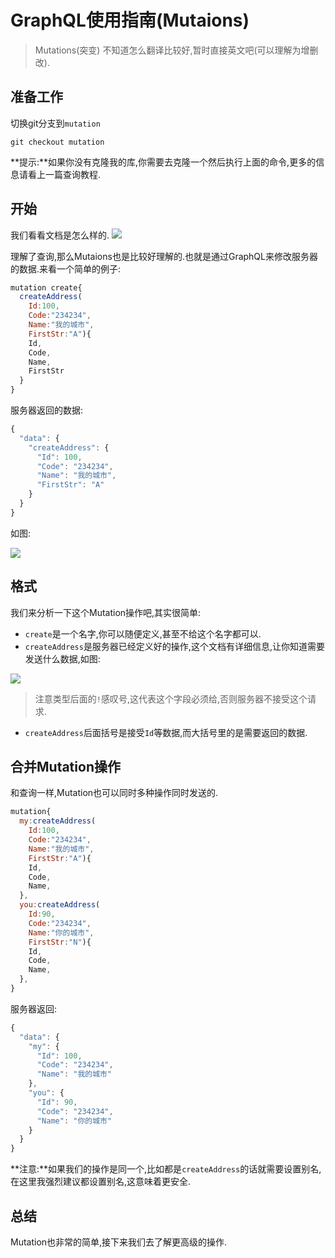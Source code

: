 # GraphQL使用指南(Mutaions)

> Mutations(突变) 不知道怎么翻译比较好,暂时直接英文吧(可以理解为增删改).

## 准备工作

切换git分支到`mutation`

```shell
git checkout mutation
```

**提示:**如果你没有克隆我的库,你需要去克隆一个然后执行上面的命令,更多的信息请看上一篇查询教程.

## 开始

我们看看文档是怎么样的.
![](http://ww3.sinaimg.cn/large/006y8lVajw1facjt9lxa5j309n08qaaj.jpg)

理解了查询,那么Mutaions也是比较好理解的.也就是通过GraphQL来修改服务器的数据.来看一个简单的例子:

```js
mutation create{
  createAddress(
    Id:100,
    Code:"234234",
    Name:"我的城市",
    FirstStr:"A"){
    Id,
    Code,
    Name,
    FirstStr
  }
}
```

服务器返回的数据:

```js
{
  "data": {
    "createAddress": {
      "Id": 100,
      "Code": "234234",
      "Name": "我的城市",
      "FirstStr": "A"
    }
  }
}
```

如图:

![](http://ww2.sinaimg.cn/large/006y8lVagw1facknfp7jmj30uz0efdj6.jpg)

## 格式

我们来分析一下这个Mutation操作吧,其实很简单:

* `create`是一个名字,你可以随便定义,甚至不给这个名字都可以.
* `createAddress`是服务器已经定义好的操作,这个文档有详细信息,让你知道需要发送什么数据,如图:

![](http://ww2.sinaimg.cn/large/006y8lVagw1facksseqf1j309q0770t4.jpg)

> 注意类型后面的`!`感叹号,这代表这个字段必须给,否则服务器不接受这个请求.

* `createAddress`后面括号是接受`Id`等数据,而大括号里的是需要返回的数据.

## 合并Mutation操作

和查询一样,Mutation也可以同时多种操作同时发送的.

```js
mutation{
  my:createAddress(
    Id:100,
    Code:"234234",
    Name:"我的城市",
    FirstStr:"A"){
    Id,
    Code,
    Name,
  },
  you:createAddress(
    Id:90,
    Code:"234234",
    Name:"你的城市",
    FirstStr:"N"){
    Id,
    Code,
    Name,
  },
}
```

服务器返回:

```js
{
  "data": {
    "my": {
      "Id": 100,
      "Code": "234234",
      "Name": "我的城市"
    },
    "you": {
      "Id": 90,
      "Code": "234234",
      "Name": "你的城市"
    }
  }
}
```

**注意:**如果我们的操作是同一个,比如都是`createAddress`的话就需要设置别名,在这里我强烈建议都设置别名,这意味着更安全.

## 总结

Mutation也非常的简单,接下来我们去了解更高级的操作.


